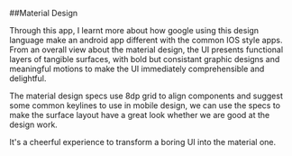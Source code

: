 ##Material Design

Through this app, I learnt more about how google using this design language make an android app different with the common IOS style apps. From an overall view about the material design, the UI presents functional layers of tangible surfaces, with bold but consistant graphic designs and meaningful motions to make the UI immediately comprehensible and delightful.

The material design specs use 8dp grid to align components and suggest some common keylines to use in mobile design, we can use the specs to make the surface layout have a great look whether we are good at the design work.

It's a cheerful experience to transform a boring UI into the material one.
